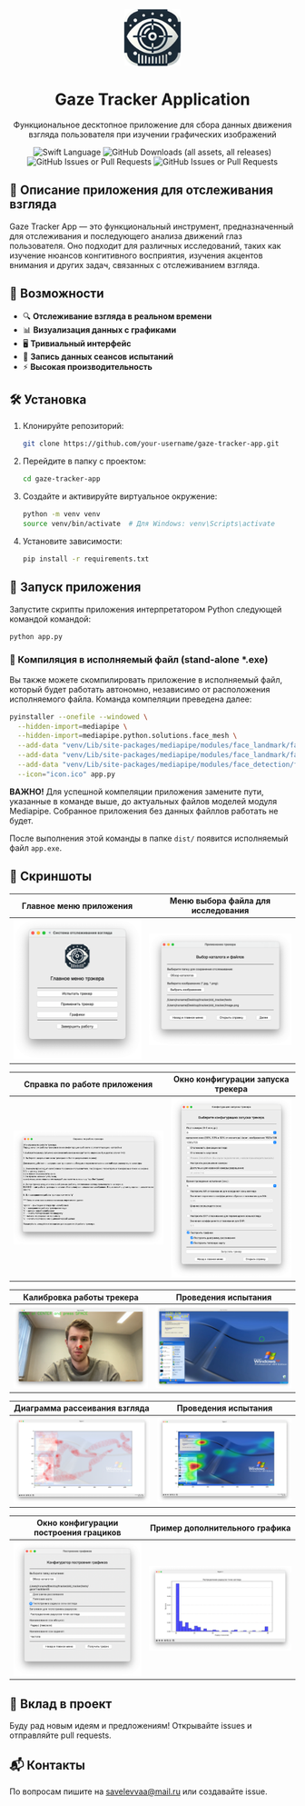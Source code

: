 <div align="center">
<p>
    <img width="100" src="https://github.com/savelevvaa/gaze-tracker-app/blob/master/assets/icon.png">
</p>
<h1>Gaze Tracker Application</h1>
</div>
<div align="center">
<p>Функциональное десктопное приложение для сбора данных движения взгляда пользователя при изучении графических изображений</p>

<img src="https://img.shields.io/pypi/pyversions/mediapipe" alt="Swift Language">  ![GitHub Downloads (all assets, all releases)](https://img.shields.io/github/downloads/savelevvaa/gaze-tracker-app/total)  ![GitHub Issues or Pull Requests](https://img.shields.io/github/issues-closed/savelevvaa/gaze-tracker-app)  ![GitHub Issues or Pull Requests](https://img.shields.io/github/issues-pr-closed/savelevvaa/gaze-tracker-app)

</div>

## 🎯 Описание приложения для отслеживания взгляда
Gaze Tracker App — это функциональный инструмент, предназначенный для отслеживания и последующего анализа движений глаз пользователя. Оно подходит для различных исследований, таких как изучение нюансов конгитивного восприятия, изучения акцентов внимания и других задач, связанных с отслеживанием взгляда.

## 🌟 Возможности
- 🔍 **Отслеживание взгляда в реальном времени**
- 📊 **Визуализация данных с графиками**
- 🖥️ **Тривиальный интерфейс**
- 💾 **Запись данных сеансов испытаний**
- ⚡ **Высокая производительность**

## 🛠 Установка
1. Клонируйте репозиторий:
   ```sh
   git clone https://github.com/your-username/gaze-tracker-app.git
   ```
2. Перейдите в папку с проектом:
   ```sh
   cd gaze-tracker-app
   ```
3. Создайте и активируйте виртуальное окружение:
   ```sh
   python -m venv venv
   source venv/bin/activate  # Для Windows: venv\Scripts\activate
   ```
4. Установите зависимости:
   ```sh
   pip install -r requirements.txt
   ```

## 🚀 Запуск приложения
Запустите скрипты приложения интерпретатором Python следующей командой командой:
```sh
python app.py
```

### 🔧 Компиляция в исполняемый файл (stand-alone *.exe)
Вы также можете скомпилировать приложение в исполняемый файл, который будет работать автономно, независимо от расположения исполняемого файла. Команда компеляции преведена далее:
```sh
pyinstaller --onefile --windowed \
  --hidden-import=mediapipe \
  --hidden-import=mediapipe.python.solutions.face_mesh \
  --add-data "venv/Lib/site-packages/mediapipe/modules/face_landmark/face_landmark_front_cpu.binarypb;mediapipe/modules/face_landmark" \
  --add-data "venv/Lib/site-packages/mediapipe/modules/face_landmark/face_landmark_with_attention.tflite;mediapipe/modules/face_landmark" \
  --add-data "venv/Lib/site-packages/mediapipe/modules/face_detection/face_detection_short_range.tflite;mediapipe/modules/face_detection" \
  --icon="icon.ico" app.py
```
**ВАЖНО!** Для успешной компеляции приложения замените пути, указанные в команде выше, до актуальных файлов моделей модуля Mediapipe. Собранное приложения без данных файллов работать не будет. 

После выполнения этой команды в папке `dist/` появится исполняемый файл `app.exe`.

## 📸 Скриншоты

Главное меню приложения             |  Меню выбора файла для исследования 
:-------------------------:|:-------------------------:
![alt text](assets/image-1.png)  |  ![alt text](assets/image-2.png)

Справка по работе приложения  |  Окно конфигурации запуска трекера 
:-------------------------:|:-------------------------:
![alt text](assets/image-3.png)  |  ![alt text](assets/image-4.png)

Калибровка работы трекера  |  Проведения испытания  
:-------------------------:|:-------------------------:
![alt text](assets/image-5.png)  |  ![alt text](assets/image-9.png)

Диаграмма рассеивания взгляда  |  Проведения испытания  
:-------------------------:|:-------------------------:
![alt text](assets/image-7.png)  |  ![alt text](assets/image-8.png)

Окно конфигурации построения грациков  |  Пример дополнительного графика  
:-------------------------:|:-------------------------:
![alt text](assets/image-10.png)  |  ![alt text](assets/image-11.png)


## 🤝 Вклад в проект
Буду рад новым идеям и предложениям! Открывайте issues и отправляйте pull requests.

## 📬 Контакты
По вопросам пишите на [savelevvaa@mail.ru](mailto:savelevvaa@mail.ru) или создавайте issue.



